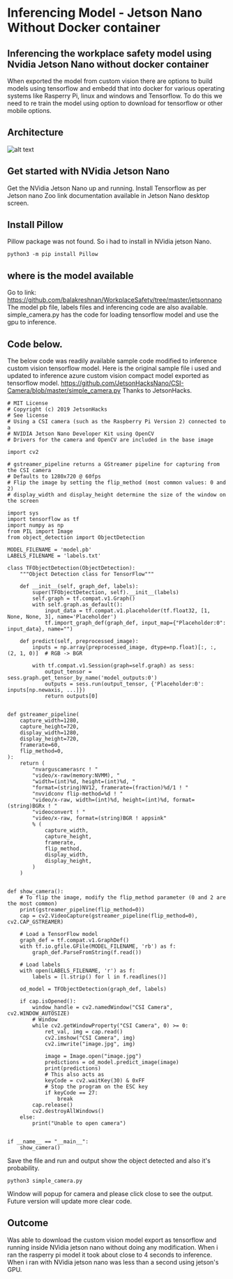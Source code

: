 # Inferencing Model - Jetson Nano Without Docker container

## Inferencing the workplace safety model using Nvidia Jetson Nano without docker container

When exported the model from custom vision there are options to build models using tensorflow and embedd that into docker for various operating systems like Rasperry Pi, linux and windows and Tensorflow. To do this we need to re train the model using option to download for tensorflow or other mobile options.

## Architecture

![alt text](https://github.com/balakreshnan/WorkplaceSafety/blob/master/WorkplaceSafetyarch.jpg "Architecture")

## Get started with NVidia Jetson Nano

Get the NVidia Jetson Nano up and running. Install Tensorflow as per Jetson nano Zoo link documentation available in Jetson Nano desktop screen.

## Install Pillow

Pillow package was not found. So i had to install in NVidia jetson Nano.

```
python3 -m pip install Pillow
```

## where is the model available

Go to link: https://github.com/balakreshnan/WorkplaceSafety/tree/master/jetsonnano
The model pb file, labels files and inferencing code are also available. simple_camera.py has the code for loading tensorflow model and use the gpu to inference.

## Code below.

The below code was readily available sample code modified to inference custom vision tensorflow model.
Here is the original sample file i used and updated to inference azure custom vision compact model exported as tensorflow model.
https://github.com/JetsonHacksNano/CSI-Camera/blob/master/simple_camera.py
Thanks to JetsonHacks.

```
# MIT License
# Copyright (c) 2019 JetsonHacks
# See license
# Using a CSI camera (such as the Raspberry Pi Version 2) connected to a
# NVIDIA Jetson Nano Developer Kit using OpenCV
# Drivers for the camera and OpenCV are included in the base image

import cv2

# gstreamer_pipeline returns a GStreamer pipeline for capturing from the CSI camera
# Defaults to 1280x720 @ 60fps
# Flip the image by setting the flip_method (most common values: 0 and 2)
# display_width and display_height determine the size of the window on the screen

import sys
import tensorflow as tf
import numpy as np
from PIL import Image
from object_detection import ObjectDetection

MODEL_FILENAME = 'model.pb'
LABELS_FILENAME = 'labels.txt'

class TFObjectDetection(ObjectDetection):
    """Object Detection class for TensorFlow"""

    def __init__(self, graph_def, labels):
        super(TFObjectDetection, self).__init__(labels)
        self.graph = tf.compat.v1.Graph()
        with self.graph.as_default():
            input_data = tf.compat.v1.placeholder(tf.float32, [1, None, None, 3], name='Placeholder')
            tf.import_graph_def(graph_def, input_map={"Placeholder:0": input_data}, name="")

    def predict(self, preprocessed_image):
        inputs = np.array(preprocessed_image, dtype=np.float)[:, :, (2, 1, 0)]  # RGB -> BGR

        with tf.compat.v1.Session(graph=self.graph) as sess:
            output_tensor = sess.graph.get_tensor_by_name('model_outputs:0')
            outputs = sess.run(output_tensor, {'Placeholder:0': inputs[np.newaxis, ...]})
            return outputs[0]


def gstreamer_pipeline(
    capture_width=1280,
    capture_height=720,
    display_width=1280,
    display_height=720,
    framerate=60,
    flip_method=0,
):
    return (
        "nvarguscamerasrc ! "
        "video/x-raw(memory:NVMM), "
        "width=(int)%d, height=(int)%d, "
        "format=(string)NV12, framerate=(fraction)%d/1 ! "
        "nvvidconv flip-method=%d ! "
        "video/x-raw, width=(int)%d, height=(int)%d, format=(string)BGRx ! "
        "videoconvert ! "
        "video/x-raw, format=(string)BGR ! appsink"
        % (
            capture_width,
            capture_height,
            framerate,
            flip_method,
            display_width,
            display_height,
        )
    )


def show_camera():
    # To flip the image, modify the flip_method parameter (0 and 2 are the most common)
    print(gstreamer_pipeline(flip_method=0))
    cap = cv2.VideoCapture(gstreamer_pipeline(flip_method=0), cv2.CAP_GSTREAMER)

    # Load a TensorFlow model
    graph_def = tf.compat.v1.GraphDef()
    with tf.io.gfile.GFile(MODEL_FILENAME, 'rb') as f:
        graph_def.ParseFromString(f.read())

    # Load labels
    with open(LABELS_FILENAME, 'r') as f:
        labels = [l.strip() for l in f.readlines()]

    od_model = TFObjectDetection(graph_def, labels)

    if cap.isOpened():
        window_handle = cv2.namedWindow("CSI Camera", cv2.WINDOW_AUTOSIZE)
        # Window
        while cv2.getWindowProperty("CSI Camera", 0) >= 0:
            ret_val, img = cap.read()
            cv2.imshow("CSI Camera", img)
            cv2.imwrite("image.jpg", img)

            image = Image.open("image.jpg")
            predictions = od_model.predict_image(image)
            print(predictions)
            # This also acts as
            keyCode = cv2.waitKey(30) & 0xFF
            # Stop the program on the ESC key
            if keyCode == 27:
                break
        cap.release()
        cv2.destroyAllWindows()
    else:
        print("Unable to open camera")


if __name__ == "__main__":
    show_camera()
```

Save the file and run and output show the object detected and also it's probability.

```
python3 simple_camera.py
```

Window will popup for camera and please click close to see the output. Future version will update more clear code.

## Outcome

Was able to download the custom vision model export as tensorflow and running inside NVidia jetson nano without doing any modification.
When i ran the rasperry pi model it took about close to 4 seconds to inference. When i ran with NVidia jetson nano was less than a second 
using jetson's GPU.
